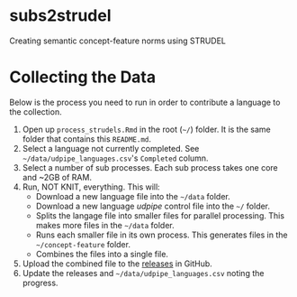 # subs2strudel

Creating semantic concept-feature norms using STRUDEL

# Collecting the Data

Below is the process you need to run in order to contribute a language to the collection.

1. Open up `process_strudels.Rmd` in the root (`~/`) folder.
   It is the same folder that contains this `README.md`.
2. Select a language not currently completed.
   See `~/data/udpipe_languages.csv`'s `Completed` column.
3. Select a number of sub processes.
   Each sub process takes one core and ~2GB of RAM.
4. Run, NOT KNIT, everything.
   This will:
   * Download a new language file into the `~/data` folder.
   * Download a new language _udpipe_ control file into the `~/` folder.
   * Splits the langage file into smaller files for parallel processing.
     This makes more files in the `~/data` folder.
   * Runs each smaller file in its own process.
     This generates files in the `~/concept-feature` folder.
   * Combines the files into a single file.
5. Upload the combined file to the [releases](https://github.com/SemanticPriming/subs2strudel/releases) in GitHub.
6. Update the releases and `~/data/udpipe_languages.csv` noting the progress.

